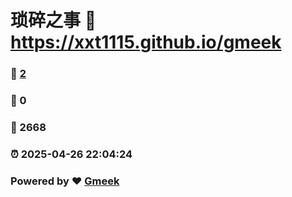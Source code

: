 # 琐碎之事 :link: https://xxt1115.github.io/gmeek 
### :page_facing_up: [2](https://xxt1115.github.io/gmeek/tag.html) 
### :speech_balloon: 0 
### :hibiscus: 2668 
### :alarm_clock: 2025-04-26 22:04:24 
### Powered by :heart: [Gmeek](https://github.com/Meekdai/Gmeek)
